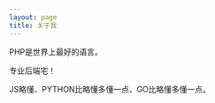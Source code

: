 ```yaml
---
layout: page
title: 关于我 
---
```

<p>
	PHP是世界上最好的语言。
<p>
	专业后端宅！
<p>
	JS略懂、PYTHON比略懂多懂一点、GO比略懂多懂一点。
<p>
